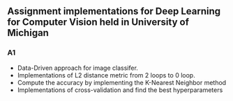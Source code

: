 ## Assignment implementations for Deep Learning for Computer Vision held in University of Michigan

### A1

- Data-Driven approach for image classifer.
- Implementations of L2 distance metric from 2 loops to 0 loop.
- Compute the accuracy by implementing the K-Nearest Neighbor method
- Implementations of cross-validation and find the best hyperparameters
